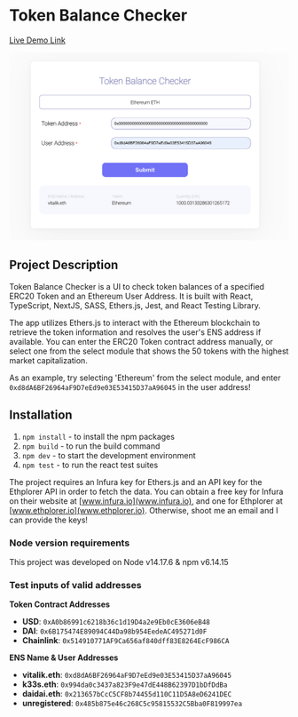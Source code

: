 # Token Balance Checker

[Live Demo Link](https://token-balance-checker-harim-choi.vercel.app/)

![Screen Shot](public/TBC-screenshot.png)

## Project Description
Token Balance Checker is a UI to check token balances of a specified ERC20 Token and an Ethereum User Address. It is built with React, TypeScript, NextJS, SASS, Ethers.js, Jest, and React Testing Library.

The app utilizes Ethers.js to interact with the Ethereum blockchain to retrieve the token information and resolves the user's ENS address if available. You can enter the ERC20 Token contract address manually, or select one from the select module that shows the 50 tokens with the highest market capitalization.

As an example, try selecting 'Ethereum' from the select module, and enter `0xd8dA6BF26964aF9D7eEd9e03E53415D37aA96045` in the user address!

## Installation

1. `npm install` - to install the npm packages
2. `npm build` - to run the build command
3. `npm dev` - to start the development environment
4. `npm test` - to run the react test suites

The project requires an Infura key for Ethers.js and an API key for the Ethplorer API in order to fetch the data. You can obtain a free key for Infura on their website at [www.infura.io](www.infura.io), and one for Ethplorer at [www.ethplorer.io](www.ethplorer.io). Otherwise, shoot me an email and I can provide the keys!

### Node version requirements

This project was developed on Node v14.17.6 & npm v6.14.15

### Test inputs of valid addresses
**Token Contract Addresses**
- **USD**: `0xA0b86991c6218b36c1d19D4a2e9Eb0cE3606eB48`
- **DAI**: `0x6B175474E89094C44Da98b954EedeAC495271d0F`
- **Chainlink**: `0x514910771AF9Ca656af840dff83E8264EcF986CA`

**ENS Name & User Addresses**
- **vitalik.eth**: `0xd8dA6BF26964aF9D7eEd9e03E53415D37aA96045`
- **k33s.eth**: `0x994da0c3437a823F9e47dE448B62397D1bDfDdBa`
- **daidai.eth**: `0x213657bCcC5CF8b74455d110C11D5A8eD6241DEC`
- **unregistered**: `0x485b875e46c268C5c95815532C5Bba0F819997ea`